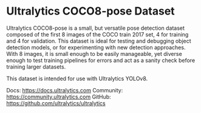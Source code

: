 # Ultralytics COCO8-pose Dataset

Ultralytics COCO8-pose is a small, but versatile pose detection dataset composed of the first 8 images of the COCO train
2017 set, 4 for training and 4 for validation. This dataset is ideal for testing and debugging object detection models,
or for experimenting with new detection approaches. With 8 images, it is small enough to be easily manageable, yet
diverse enough to test training pipelines for errors and act as a sanity check before training larger datasets.

This dataset is intended for use with Ultralytics YOLOv8.

Docs: https://docs.ultralytics.com
Community: https://community.ultralytics.com
GitHub: https://github.com/ultralytics/ultralytics
